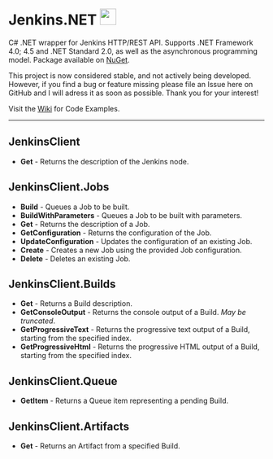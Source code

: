 # Jenkins.NET <img src="https://github.com/null511/Jenkins.NET/raw/master/media/icon.png" height="32" />

C# .NET wrapper for Jenkins HTTP/REST API. Supports .NET Framework 4.0; 4.5 and .NET Standard 2.0, as well as the asynchronous programming model. Package available on [NuGet](https://www.nuget.org/packages/jenkinsnet).

This project is now considered stable, and not actively being developed. However, if you find a bug or feature missing please file an Issue here on GitHub and I will adress it as soon as possible. Thank you for your interest!

Visit the [Wiki](https://github.com/null511/Jenkins.NET/wiki) for Code Examples.

-----

## JenkinsClient
- **Get** - Returns the description of the Jenkins node.

## JenkinsClient.Jobs
- **Build** - Queues a Job to be built.
- **BuildWithParameters** - Queues a Job to be built with parameters.
- **Get** - Returns the description of a Job.
- **GetConfiguration** - Returns the configuration of the Job.
- **UpdateConfiguration** - Updates the configuration of an existing Job.
- **Create** - Creates a new Job using the provided Job configuration.
- **Delete** - Deletes an existing Job.

## JenkinsClient.Builds
- **Get** - Returns a Build description.
- **GetConsoleOutput** - Returns the console output of a Build. _May be truncated_.
- **GetProgressiveText** - Returns the progressive text output of a Build, starting from the specified index.
- **GetProgressiveHtml** - Returns the progressive HTML output of a Build, starting from the specified index.

## JenkinsClient.Queue
- **GetItem** - Returns a Queue item representing a pending Build.

## JenkinsClient.Artifacts
- **Get** - Returns an Artifact from a specified Build.
